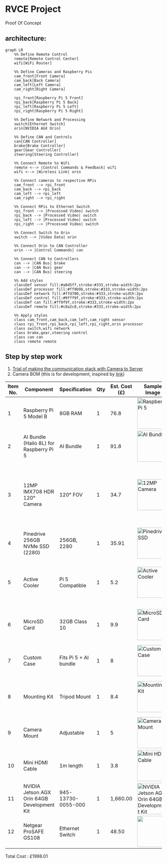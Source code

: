 # RVCE Project
Proof Of Concept
## architecture:

```mermaid
graph LR
    %% Define Remote Control
    remote[Remote Control Center]
    wifi[WiFi Router]
    
    %% Define Cameras and Raspberry Pis
    cam_front[Front Camera]
    cam_back[Back Camera]
    cam_left[Left Camera]
    cam_right[Right Camera]
    
    rpi_front[Raspberry Pi 5 Front]
    rpi_back[Raspberry Pi 5 Back]
    rpi_left[Raspberry Pi 5 Left]
    rpi_right[Raspberry Pi 5 Right]
    
    %% Define Network and Processing
    switch[Ethernet Switch]
    orin[NVIDIA AGX Orin]
    
    %% Define CAN and Controls
    can[CAN Controller]
    brake[Brake Controller]
    gear[Gear Controller]
    steering[Steering Controller]
    
    %% Connect Remote to WiFi
    remote <--> |Control Commands & Feedback| wifi
    wifi <--> |Wireless Link| orin
    
    %% Connect cameras to respective RPis
    cam_front --> rpi_front
    cam_back --> rpi_back
    cam_left --> rpi_left
    cam_right --> rpi_right
    
    %% Connect RPis to Ethernet Switch
    rpi_front --> |Processed Video| switch
    rpi_back --> |Processed Video| switch
    rpi_left --> |Processed Video| switch
    rpi_right --> |Processed Video| switch
    
    %% Connect Switch to Orin
    switch --> |Video Data| orin
    
    %% Connect Orin to CAN Controller
    orin --> |Control Commands| can
    
    %% Connect CAN to Controllers
    can --> |CAN Bus| brake
    can --> |CAN Bus| gear
    can --> |CAN Bus| steering
    
    %% Add styles
    classDef sensor fill:#a8d5ff,stroke:#333,stroke-width:2px
    classDef processor fill:#ff9b9b,stroke:#333,stroke-width:2px
    classDef network fill:#ffd700,stroke:#333,stroke-width:2px
    classDef control fill:#9fff9f,stroke:#333,stroke-width:2px
    classDef can fill:#ff9f9f,stroke:#333,stroke-width:2px
    classDef remote fill:#c8a2c8,stroke:#333,stroke-width:2px
    
    %% Apply styles
    class cam_front,cam_back,cam_left,cam_right sensor
    class rpi_front,rpi_back,rpi_left,rpi_right,orin processor
    class switch,wifi network
    class brake,gear,steering control
    class can can
    class remote remote
```

## Step by step work
1. [Trial of making the communication stack with Camera to Server](./com/communication.md)
2. Camera BOM (this is for development, inspired by [link](https://datarootlabs.com/blog/hailo-ai-kit-raspberry-pi-5-setup-and-computer-vision-pipelines#implementing-custom-detection-tracking-pipeline))

| Item No. | Component                                        | Specification      | Qty | Est. Cost (£) | Sample Image                                                                                              | Link                                                                                   | Notes                                                |
|----------|--------------------------------------------------|---------------------|-----|----------------|-----------------------------------------------------------------------------------------------------------|----------------------------------------------------------------------------------------|------------------------------------------------------|
| 1        | Raspberry Pi 5 Model B                           | 8GB RAM             | 1   | 76.8           | <img src="https://thepihut.com/cdn/shop/files/raspberry-pi-5-raspberry-pi-40958498898115_700x.jpg?v=1695819922" alt="Raspberry Pi 5" width="100"/> | [Link](https://thepihut.com/products/raspberry-pi-5?variant=42531604955331) |                                                      |
| 2        | AI Bundle (Hailo 8L) for Raspberry Pi 5         | AI Bundle           | 1   | 91.8           | <img src="https://thepihut.com/cdn/shop/files/ai-bundle-hailo-8l-for-raspberry-pi-5-pineboards-106038-42832289726659_700x.jpg?v=1724824572" alt="AI Bundle" width="100"/> | [Link](https://thepihut.com/products/ai-bundle-hailo-8l-for-raspberry-pi-5) |                                                      |
| 3        | 12MP IMX708 HDR 120° Camera                     | 120° FOV            | 1   | 34.7           | <img src="https://thepihut.com/cdn/shop/files/arducam-12mp-imx708-hdr-120-camera-module-with-wide-angle-m12-lens-for-raspberry-pi-arducam-b0310-40596338049219_700x.jpg?v=1724774228" alt="12MP Camera" width="100"/> | [Link](https://thepihut.com/products/arducam-12mp-imx708-hdr-120-wide-angle-camera-module-with-m12-lens-for-raspberry-pi) | Arducam 12MP IMX708 HDR 120° Camera Module with Wide-Angle M12 Lens for Raspberry Pi |
| 4        | Pinedrive 256GB NVMe SSD (2280)                 | 256GB, 2280         | 1   | 35.91          | <img src="https://thepihut.com/cdn/shop/files/pinedrive-256gb-nvme-ssd-2280-pineboards-105969-42368160202947_700x.jpg?v=1717692241" alt="Pinedrive SSD" width="100"/> | [Link](https://thepihut.com/products/pinedrive-256gb-nvme-ssd-2280) |                                                      |
| 5        | Active Cooler                                    | Pi 5 Compatible     | 1   | 5.2            | <img src="https://thepihut.com/cdn/shop/files/argon-thrml-30mm-active-cooler-for-raspberry-pi-5-argon40-41416718024899_700x.jpg?v=1704902893" alt="Active Cooler" width="100"/> | [Link](https://thepihut.com/products/argon-thrml-30mm-active-cooler-for-raspberry-pi-5) | Argon THRML 30mm Active Cooler for Raspberry Pi 5  |
| 6        | MicroSD Card                                    | 32GB Class 10       | 1   | 9.9            | <img src="https://thepihut.com/cdn/shop/files/official-pi-hole-raspberry-pi-4-kit-the-pi-hut-105033-43171441311939_700x.jpg?v=1726632845" alt="MicroSD Card" width="100"/> | [Link](https://thepihut.com/products/noobs-preinstalled-sd-card) | Official Raspberry Pi Micro SD Card with RPi OS Pre-Installed |
| 7        | Custom Case                                      | Fits Pi 5 + AI bundle | 1   | 8              | <img src="https://thepihut.com/cdn/shop/files/layer-case-for-pineboards-hats-the-pi-hut-tph-078-42874102055107_700x.jpg?v=1724811056" alt="Custom Case" width="100"/> | [Link](https://thepihut.com/products/layer-case-for-pineboards-hats) | Just for a development                               |
| 8        | Mounting Kit                                     | Tripod Mount        | 1   | 8.4            | <img src="https://thepihut.com/cdn/shop/files/die-cast-tripod-mount-for-raspberry-pi-camera-modules-entaniya-106019-42832871063747_700x.jpg?v=1724814306" alt="Mounting Kit" width="100"/> | [Link](https://thepihut.com/products/die-cast-tripod-mount-for-raspberry-pi-camera-modules) | Die-cast Tripod Mount for Raspberry Pi Camera Modules |
| 9        | Camera Mount                                     | Adjustable          | 1   | 5              | <img src="https://thepihut.com/cdn/shop/files/extendable-tripod-for-raspberry-pi-hq-camera-the-pi-hut-106062-42899004326083_700x.jpg?v=1724815391" alt="Camera Mount" width="100"/> | [Link](https://thepihut.com/products/extendable-tripod-for-raspberry-pi-hq-camera) | Extendable Tripod for Raspberry Pi HQ Camera       |
| 10       | Mini HDMI Cable                                  | 1m length           | 1   | 3.8            | <img src="https://thepihut.com/cdn/shop/products/micro-hdmi-to-hdmi-cable-for-raspberry-pi-4-the-pi-hut-103596-29915930689731_700x.jpg?v=1646362088" alt="Mini HDMI Cable" width="100"/> | [Link](https://thepihut.com/products/hdmi-to-micro-hdmi-cable-2m-gold-plated?variant=40818117050563) |                                                      |
| 11      | NVIDIA Jetson AGX Orin 64GB Development Kit     | 945-13730-0055-000         | 1   | 1,660.00           | <img src="https://developer.download.nvidia.com/embedded/images/jetsonAgxOrin/getting_started/jaodk_1024px.png" alt="NVIDIA Jetson AGX Orin 64GB Development Kit" width="100"/> | [Link](https://uk.rs-online.com/web/p/processor-development-tools/2539662?cm_mmc=UK-PLA-DS3A-_-bing-_-PLA_UK_EN_Catch+All-_-Electronic+Components,+Power+%26+Connectors-_-2539662&matchtype=e&pla-4574724306713135&cq_src=google_ads&cq_cmp=554644865&cq_term=&cq_plac=&cq_net=o&cq_plt=gp&gclid=fedbc2974bc911786985a5baae8603e6&gclsrc=3p.ds&msclkid=fedbc2974bc911786985a5baae8603e6) |                                                      |
| 12     | Netgear ProSAFE GS108     |   Ethernet Switch    | 1   | 48.50         | <img src="https://m.media-amazon.com/images/I/71A6kxIySfL.jpg" width="100"/> | [Link](https://uk.rs-online.com/web/p/network-switches/1218128) |                                                      |

Total Cost : £1998.01



